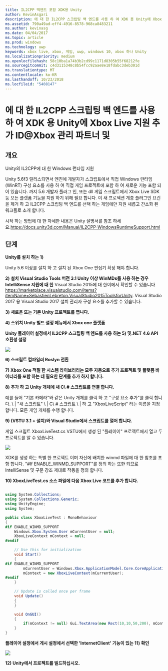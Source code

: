 ```yaml
---
title: IL2CPP 백엔드 포함 XDK용 Unity
author: KevinAsgari
description: 에 대 한 IL2CPP 스크립팅 백 엔드를 사용 하 여 XDK 용 Unity에 Xbox Live 지원 추가 ID@Xbox 관리 파트너 및
ms.assetid: 790a49ad-eff4-4916-8578-968ca8483211
ms.author: kevinasg
ms.date: 04/04/2017
ms.topic: article
ms.prod: windows
ms.technology: uwp
keywords: xbox live, xbox, 게임, uwp, windows 10, xbox 하나 Unity
ms.localizationpriority: medium
ms.openlocfilehash: 58c10ba1a74b3b2cd99c1171d8305b55f68212fe
ms.sourcegitcommit: c4d3115348c8b54fcc92aae8e18fdabc3deb301d
ms.translationtype: MT
ms.contentlocale: ko-KR
ms.lasthandoff: 10/23/2018
ms.locfileid: "5408147"
---
```

# <a name="add-xbox-live-support-to-unity-for-xdk-with-il2cpp-scripting-backend-for-idxbox-and-managed-partners"></a>에 대 한 IL2CPP 스크립팅 백 엔드를 사용 하 여 XDK 용 Unity에 Xbox Live 지원 추가 ID@Xbox 관리 파트너 및

## <a name="overview"></a>개요

Unity의 IL2CPP에 대 한 Windows 런타임 지원

Unity 5.6f3 릴리스되면서 엔진에 개발자가 스크립트에서 직접 Windows 런타임 (WinRT) 구성 요소를 사용 하 여 직접 게임 프로젝트에 포함 하 여 새로운 기능 포함 되어 있습니다. 까지 5.6 개발자 플러그 인, 또는 dll 게임 스크립트에서 Xbox Live SDK 등 모든 플랫폼 기능을 지원 하기 위해 필요 합니다. 이 새 프로젝션 계층 플러그인 요건을 제거 하 고 IL2CPP 스크립팅 백 엔드를 선택 하는 게임에만 지원 새롭고 간소화 된 워크플로 소개 합니다.

시작 하는 방법에 대 한 자세한 내용은 Unity 설명서를 참조 하세요.https://docs.unity3d.com/Manual/IL2CPP-WindowsRuntimeSupport.html

## <a name="steps"></a>단계

**Unity를 설치 하는 1)**

Unity 5.6 이상를 설치 하 고 설치 된 Xbox One 편집기 확장 해야 합니다.

**2) 설치 Visual Studio Tools 버전 3.1 Unity 이상 WinMDs를 사용 하는 경우 IntelliSense 지원에 대 한** Visual Studio 2015에 대 한이에서 확인할 수 있습니다 https://marketplace.visualstudio.com/items?itemName=SebastienLebreton.VisualStudio2015ToolsforUnity.  Visual Studio 2017 용 Visual Studio 2017 설치 관리자 구성 요소를 추가할 수 있습니다.

**3) 새로운 또는 기존 Unity 프로젝트를 엽니다.**

**4) 스위치 Unity 빌드 설정 메뉴에서 Xbox one 플랫폼**

**Unity 플레이어 설정에서 IL2CPP 스크립팅 백 엔드를 사용 하는 5) 및.NET 4.6 API 호환성 설정**

![](../images/unity/unity-il2cpp-1.png)

**6) 스크립트 컴파일러 Roslyn 전환**

**7) Xbox One 적절 한 시스템 라이브러리는 모두 자동으로 추가 프로젝트 및 플랫폼 바이너리를 포함 하는 데 필요한 단계를 추가 하지 합니다.**

**8) 추가 하 고 Unity 개체에 새 C\ # 스크립트를 연결 합니다.**

예를 들어 "기본 카메라"와 같은 Unity 개체를 클릭 하 고 "구성 요소 추가"를 클릭 합니다. \ | "새 스크립트" \ | C\ # 스크립트 \ | 하 고 "XboxLiveScript" 라는 이름을 지정 합니다. 모든 게임 개체를 수행 합니다.

**9) (VSTU 3.1 + 설치)와 Visual Studio에서 스크립트를 열어 합니다.**

게임 스크립트 XboxLiveTest.cs VSTU에서 생성 된 "플레이어" 프로젝트에서 열고 두 프로젝트를 알 수 있습니다.

![](../images/unity/unity-il2cpp-2.png)

XDK를 생성 하는 특별 한 프로젝트 이며 자산에 배치한 winmd 파일에 대 한 참조를 포함 합니다.
"#If ENABLE_WINMD_SUPPORT"를 정의 하는 또한 되므로 IntelliSense 및 구문 강조 제대로 작동을 정의 합니다.

**10) XboxLiveTest.cs 소스 파일에 다음 Xbox Live 코드를 추가 합니다.**

```csharp

using System.Collections;
using System.Collections.Generic;
using UnityEngine;
using System;

public class XboxLiveTest : MonoBehaviour
{
#if ENABLE_WINMD_SUPPORT
    Windows.Xbox.System.User mCurrentUser = null;
    XboxLiveContext mContext = null;
#endif

    // Use this for initialization
    void Start()
    {
#if ENABLE_WINMD_SUPPORT
        mCurrentUser = Windows.Xbox.ApplicationModel.Core.CoreApplicationContext.CurrentUser;
        mContext = new XboxLiveContext(mCurrentUser);
#endif
    }

    // Update is called once per frame
    void Update()
    {
    }

    void OnGUI()
    {
        if(mContext != null) Gui.TextArea(new Rect(10,10,50,200), mContext.XboxUserId);
    }
}

```

**플레이어 설정에서 게시 설정에서 선택한 'InternetClient' 기능이 있는 11) 확인**

![](../images/unity/unity-il2cpp-3.png)

**12) Unity에서 프로젝트를 빌드하십시오.**

